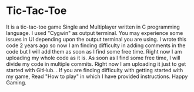 # Tic-Tac-Toe
It is a tic-tac-toe game Single and Multiplayer written in C programming language.
I used "Cygwin" as output terminal.
You may experience some  issues in UI depending upon the output terminal you are using.
I wrote this code 2 years ago so now I am finding difficulty in adding comments in the code but I will add them as soon as I find some free time.
Right now I am uploading my whole code as it is.
As soon as I find some free time, I will divide my code in multiple commits.
Right now I am uploading it just to get started with GitHub.
.
If you are finding difficulty with getting started with my game, Read "How to play" in which I have provided instructions.
Happy Gaming.
